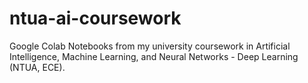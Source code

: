 # ntua-ai-coursework
Google Colab Notebooks from my university coursework in Artificial Intelligence, Machine Learning, and Neural Networks - Deep Learning (NTUA, ECE).
